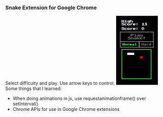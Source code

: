 ### Snake Extension for Google Chrome
Select difficulty and play. Use arrow keys to control.
![Screenshot](cap.jpg)
Some things that I learned:
* When doing animations in js, use requestanimationframe() over setInterval()
* Chrome APIs for use in Google Chrome extensions
